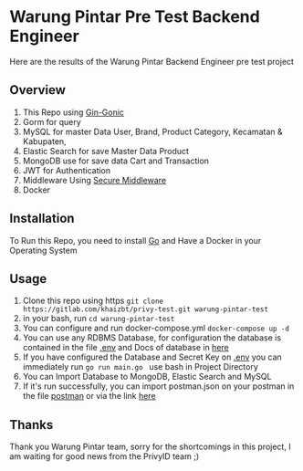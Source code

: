# Warung Pintar Pre Test Backend Engineer

Here are the results of the Warung Pintar Backend Engineer pre test project

## Overview

1. This Repo using [Gin-Gonic](https://github.com/gin-gonic/gin)
2. Gorm for query
3. MySQL for master Data User, Brand, Product Category, Kecamatan & Kabupaten,
4. Elastic Search for save Master Data Product
5. MongoDB use for save data Cart and Transaction
6. JWT for Authentication
7. Middleware Using [Secure Middleware](https://github.com/unrolled/secure)
8. Docker

## Installation

To Run this Repo, you need to install [Go](https://golang.org/dl/) and Have a Docker in your Operating System

## Usage

1. Clone this repo using https `git clone https://gitlab.com/khaizbt/privy-test.git warung-pintar-test`
2. in your bash, run `cd warung-pintar-test`
3. You can configure and run docker-compose.yml `docker-compose up -d`
4. You can use any RDBMS Database, for configuration the database is contained in the file [.env](https://gitlab.com/khaizbt/privy-test/-/blob/master/.env) and Docs of database in [here](https://gorm.io/docs/connecting_to_the_database.html)
5. If you have configured the Database and Secret Key on [.env](https://gitlab.com/khaizbt/privy-test/-/blob/master/.env) you can immediately run `go run main.go ` use bash in Project Directory
6. You can Import Database to MongoDB, Elastic Search and MySQL
7. If it's run successfully, you can import postman.json on your postman in the file [postman](https://gitlab.com/khaizbt/privy-test/-/blob/master/Privy.postman_collection.json) or via the link [here](https://documenter.getpostman.com/view/12945074/UVeCQoNQ)

## Thanks

Thank you Warung Pintar team, sorry for the shortcomings in this project, I am waiting for good news from the PrivyID team ;)
